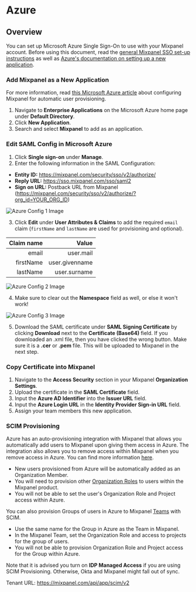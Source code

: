 # Azure


## Overview

You can set up Microsoft Azure Single Sign-On to use with your Mixpanel account. Before using this document, read the [general Mixpanel SSO set-up instructions]((https://docs.microsoft.com/en-us/azure/active-directory/saas-apps/mixpanel-provisioning-tutorial)) as well as [Azure's documentation on setting up a new application](https://docs.microsoft.com/en-us/azure/active-directory/saas-apps/mixpanel-provisioning-tutorial). 

### Add Mixpanel as a New Application

For more information, read [this Microsoft Azure article](https://docs.microsoft.com/en-us/azure/active-directory/saas-apps/mixpanel-provisioning-tutorial) about configuring Mixpanel for automatic user provisioning. 

1. Navigate to **Enterprise Applications** on the Microsoft Azure home page under **Default Directory**.
2. Click **New Application**.
3. Search and select **Mixpanel** to add as an application.

### Edit SAML Config in Microsoft Azure

1. Click **Single sign-on** under **Manage**.
2. Enter the following information in the SAML Configuration:
- **Entity ID:** https://mixpanel.com/security/sso/v2/authorize/
- **Reply URL:** https://sso.mixpanel.com/sso/saml2
- **Sign on URL:** Postback URL from Mixpanel (https://mixpanel.com/security/sso/v2/authorize/?org_id=YOUR_ORG_ID)
  
![Azure Config 1 Image](/azure_config1.png)

3. Click **Edit** under **User Attributes & Claims** to add the required `email` claim (`firstName` and `lastName` are used for provisioning and optional).

| Claim name |     Value      |
|-----------:|---------------:|
| email      | user.mail      |
| firstName  | user.givenname |
| lastName   | user.surname   |
  
![Azure Config 2 Image](/azure_config2.png)

4. Make sure to clear out the **Namespace** field as well, or else it won't work!

![Azure Config 3 Image](/azure_config3.png)
  
5. Download the SAML certificate under **SAML Signing Certificate** by clicking **Download** next to the **Certificate (Base64)** field. If you downloaded an .xml file, then you have clicked the wrong button. Make sure it is a **.cer** or **.pem** file. This will be uploaded to Mixpanel in the next step.

### Copy Certificate into Mixpanel

1. Navigate to the **Access Security** section in your Mixpanel **Organization Settings**.
2. Upload the certificate in the **SAML Certificate** field. 
3. Input the **Azure AD Identifier** into the **Issuer URL** field.
4. Input the **Azure Login URL** in the **Identity Provider Sign-in URL** field. 
5. Assign your team members this new application.
    
### SCIM Provisioning
  
Azure has an auto-provisioning integration with Mixpanel that allows you automatically add users to Mixpanel upon giving them access in Azure. The integration also allows you to remove access within Mixpanel when you remove access in Azure. You can find more information [here](https://learn.microsoft.com/en-us/azure/active-directory/saas-apps/mixpanel-provisioning-tutorial). 
- New users provisioned from Azure will be automatically added as an Organization Member.
- You will need to provision other [Organization Roles](https://docs.mixpanel.com/docs/orgs-and-projects/roles-and-permissions#organization-roles) to users within the Mixpanel product.
- You will not be able to set the user's Organization Role and Project access within Azure. 

You can also provision Groups of users in Azure to Mixpanel [Teams](/docs/orgs-and-projects/roles-and-permissions#teams) with SCIM.
- Use the same name for the Group in Azure as the Team in Mixpanel.
- In the Mixpanel Team, set the Organization Role and access to projects for the group of users.
- You will not be able to provision Organization Role and Project access for the Group within Azure. 

Note that it is advised you turn on **IDP Managed Access** if you are using SCIM Provisioning. Otherwise, Okta and Mixpanel might fall out of sync.

Tenant URL: https://mixpanel.com/api/app/scim/v2
